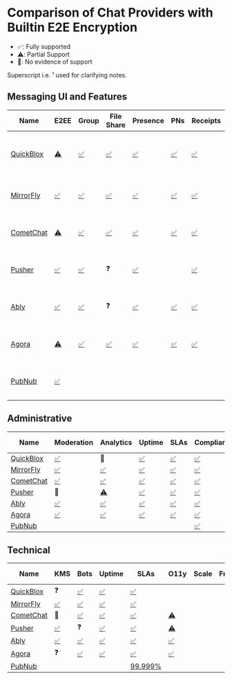 # Comparison of Chat Providers with Builtin E2E Encryption 

- ✅: Fully supported
- ⚠️: Partial Support
- 🚫: No evidence of support

Superscript i.e. ¹ used for clarifying notes.

## Messaging UI and Features

| Name      | E2EE | Group | File Share | Presence | PNs  | Receipts | Voice | UI SDK | Cost |
| --------- | ---- | ----- | ---------- | -------- | ---- | -------- | ----- | ------ | ---- |
| [QuickBlox](https://quickblox.com/products/chat-API/) | [⚠️](https://quickblox.com/pricing/) | [✅](https://quickblox.com/products/chat/) | [✅](https://quickblox.com/products/chat/) | [✅](https://quickblox.com/products/chat/) | [✅](https://quickblox.com/products/push-notifications/) | [✅](https://quickblox.com/products/chat/) | [✅](https://quickblox.com/products/voice-and-video-calling/) | [✅](https://quickblox.com/products/chat/) | [$647 / mo / 20k total users](https://quickblox.com/pricing/) |
| [MirrorFly](https://www.mirrorfly.com/chat-api-solution.php) | [✅](https://www.mirrorfly.com/chat-security.php) | [✅](https://www.mirrorfly.com/chat-api-solution.php) | [✅](https://www.mirrorfly.com/chat-api-solution.php) | [✅](https://www.mirrorfly.com/chat-api-solution.php) | [✅](https://www.mirrorfly.com/chat-api-solution.php) | [✅](https://www.mirrorfly.com/chat-api-solution.php) | [✅](https://www.mirrorfly.com/) | [✅](https://www.mirrorfly.com/chat/sdk/) | [$399 / mo / 5k MAU](https://www.mirrorfly.com/pricing.php) |
| [CometChat](https://www.cometchat.com/) | [⚠️](https://www.cometchat.com/docs/fundamentals/end-to-end-encryption) | [✅](https://www.cometchat.com/chat-and-messaging) | [✅](https://www.cometchat.com/features/all-features) | [✅](https://www.cometchat.com/features/all-features) | [✅](https://www.cometchat.com/features/all-features) | [✅](https://www.cometchat.com/features/all-features) | [✅](https://www.cometchat.com/) | [✅](https://www.cometchat.com/features/all-features) | [$279 / mo / 10k MAU](https://www.cometchat.com/pricing) |
| [Pusher](https://pusher.com/) | [✅](https://pusher.com/docs/channels/using_channels/encrypted-channels/) | [✅](https://pusher.com/channels/use-cases/chat/) | ❓ | [✅](https://pusher.com/channels/use-cases/chat/) |      | [✅](https://pusher.com/channels/use-cases/chat/) | 🚫 | [✅](https://pusher.com/channels/) | [$49 / mo / 1m msgs](https://pusher.com/channels/pricing/) |
| [Ably](https://ably.com/) | [✅](https://ably.com/security-and-compliance) | [✅](https://ably.com/chat) | ❓ | [✅](https://ably.com/chat) | [✅](https://ably.com/push-notifications) | [✅](https://ably.com/chat) | 🚫 | [✅](https://ably.com/chat/sdk) | [$279 / mo / 5k MAU](https://ably.com/pricing) |
| [Agora](https://www.agora.io/en/products/chat/) | [⚠️](https://docs.agora.io/en/agora-chat/reference/security-best-practice#level-3---encryption) | [✅](https://www.agora.io/en/products/chat/) | [✅](https://www.agora.io/en/products/chat/) | [✅](https://docs.agora.io/en/agora-chat/overview/product-overview) | [✅](https://docs.agora.io/en/agora-chat/overview/product-overview) | [✅](https://docs.agora.io/en/agora-chat/overview/product-overview) | [✅](https://www.agora.io/en/products/voice-call/) | [✅](https://www.agora.io/en/products/chat/) | [$349 / mo / 5k MAU](https://www.agora.io/en/pricing/chat/) |
| [PubNub](https://www.pubnub.com/solutions/chat/) | [✅](https://www.pubnub.com/docs/general/setup/data-security) |  |  |  |  |  |  |  | [$98 / mo / 1k DAU](https://www.pubnub.com/pricing/) |

## Administrative

| Name                                                         | Moderation                                           | Analytics                                                    | Uptime                                                      | SLAs                                                         | Compliance                                                  | Funding                                                      | Revenue | No. Customers |
| ------------------------------------------------------------ | ---------------------------------------------------- | ------------------------------------------------------------ | ----------------------------------------------------------- | ------------------------------------------------------------ | ----------------------------------------------------------- | ------------------------------------------------------------ | ------- | ------------- |
| [QuickBlox](https://quickblox.com/products/chat-API/)        | [✅](https://quickblox.com/products/chat/)            | 🚫                                                            | [✅](https://quickblox.com/hosting/hipaa-compliant-hosting/) | [✅](https://quickblox.com/enterprise/)                       | [✅](https://quickblox.com/hosting/hipaa-compliant-hosting/) | [✅](https://www.crunchbase.com/organization/quickblox)       |         |               |
| [MirrorFly](https://www.mirrorfly.com/chat-api-solution.php) | [✅](https://www.mirrorfly.com/chat-api-solution.php) | [✅](https://www.mirrorfly.com/chat-api-solution.php)         | [✅](https://www.mirrorfly.com/chat-api-solution.php)        | [✅](https://www.mirrorfly.com/chat-api-solution.php)         | [✅](https://www.mirrorfly.com/hipaa-compliant-chat-api.php) |                                                              |         |               |
| [CometChat](https://www.cometchat.com/)                      | [✅](https://www.cometchat.com/features/all-features) | [✅](https://www.cometchat.com/features/all-features)         | [✅](https://www.cometchat.com/)                             | [✅](https://www.cometchat.com/)                              | [✅](https://www.cometchat.com/hipaa-compliant-chat-api)     | [✅](https://www.crunchbase.com/organization/cometchat)       |         |               |
| [Pusher](https://pusher.com/)                                | 🚫                                                    | [⚠️](https://pusher.com/channels/features/)                   | [✅](https://pusher.com/legal-archived/channels-sla/)        | [✅](https://pusher.com/legal-archived/channels-sla/)         | [✅](https://pusher.com/security/)                           | [✅](https://www.crunchbase.com/organization/pusher-ltd)      |         |               |
| [Ably](https://ably.com/)                                    | [✅](https://ably.com/chat)                           | [✅](https://ably.com/platform)                               | [✅](https://ably.com/)                                      | [✅](https://ably.com/)                                       | [✅](https://ably.com/security-and-compliance)               | [✅](https://www.crunchbase.com/funding_round/ably-series-b--097fe4f8) |         |               |
| [Agora](https://www.agora.io/en/products/chat/)              | [✅](https://www.agora.io/en/products/chat/)          | [✅](https://docs.agora.io/en/agora-chat/overview/product-overview) | [✅](https://www.agora.io/en/)                               | [✅](https://docs.agora.io/en/signaling/overview/beginners-guide) | [✅](https://www.agora.io/en/compliance/)                    | [✅](https://www.crunchbase.com/organization/agora-io)        |         |               |
| [PubNub](https://www.pubnub.com/solutions/chat/)             |                                                      |                                                              |                                                             |                                                              | [✅](https://www.pubnub.com/trust/compliance/)               |                                                              |         |               |



## Technical

| Name                                                         | KMS                                                          | Bots                                                         | Uptime                                                      | SLAs                                                         | O11y                                                         | **Scale** | Fncs | Msg Limits |
| ------------------------------------------------------------ | ------------------------------------------------------------ | ------------------------------------------------------------ | ----------------------------------------------------------- | ------------------------------------------------------------ | ------------------------------------------------------------ | --------- | ---- | ---------- |
| [QuickBlox](https://quickblox.com/products/chat-API/)        | ❓                                                            | [✅](https://quickblox.com/blog/choosing-the-right-chat-sdk-what-developers-need-to-know/) | [✅](https://quickblox.com/hosting/hipaa-compliant-hosting/) | [✅](https://quickblox.com/enterprise/)                       |                                                              |           |      |            |
| [MirrorFly](https://www.mirrorfly.com/chat-api-solution.php) | [✅](https://www.mirrorfly.com/chat-security.php)             | [✅](https://www.mirrorfly.com/multi-tenant-chat-for-saas.php) | [✅](https://www.mirrorfly.com/chat-api-solution.php)        | [✅](https://www.mirrorfly.com/chat-api-solution.php)         |                                                              |           |      |            |
| [CometChat](https://www.cometchat.com/)                      | 🚫                                                            | [✅](https://www.cometchat.com/features/all-features)         | [✅](https://www.cometchat.com/)                             | [✅](https://www.cometchat.com/)                              | [⚠️](https://status.cometchat.com/)                           |           |      |            |
| [Pusher](https://pusher.com/)                                | [✅](https://pusher.com/docs/channels/using_channels/encrypted-channels/#authenticate) | ❓                                                            | [✅](https://pusher.com/legal-archived/channels-sla/)        | [✅](https://pusher.com/legal-archived/channels-sla/)         | [⚠️](https://pusher.com/channels/features/)                   |           |      |            |
| [Ably](https://ably.com/)                                    | [✅](https://ably.com/security-and-compliance)                | [✅](https://ably.com/docs/guides/chat/build-livestream#ai-integrations) | [✅](https://ably.com/)                                      | [✅](https://ably.com/)                                       | [✅](https://ably.com/platform)                               |           |      |            |
| [Agora](https://www.agora.io/en/products/chat/)              | ❓                                                            | [✅](https://docs.agora.io/en/conversational-ai/develop/custom-llm) | [✅](https://www.agora.io/en/)                               | [✅](https://docs.agora.io/en/signaling/overview/beginners-guide) | [✅](https://docs.agora.io/en/agora-chat/overview/product-overview) |           |      |            |
| [PubNub](https://www.pubnub.com/solutions/chat/)             |                                                              |                                                              |                                                             | [99.999%](https://www.pubnub.com/docs/chat/chat-sdk/learn/why-chat-sdk#take-the-server-load-off-your-shoulders) |                                                              |           |      |            |

